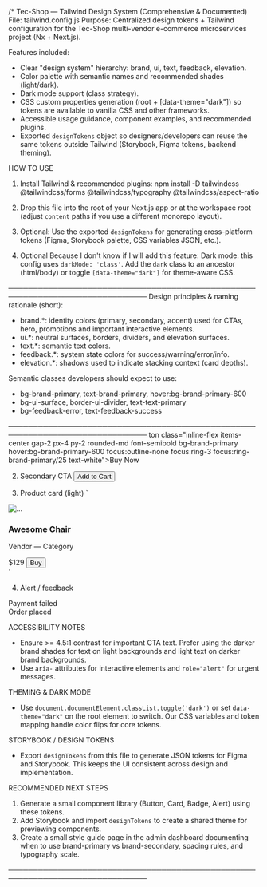 /*
Tec-Shop — Tailwind Design System (Comprehensive & Documented)
File: tailwind.config.js
Purpose: Centralized design tokens + Tailwind configuration for the Tec-Shop
multi-vendor e-commerce microservices project (Nx + Next.js).


Features included:
- Clear "design system" hierarchy: brand, ui, text, feedback, elevation.
- Color palette with semantic names and recommended shades (light/dark).
- Dark mode support (class strategy).
- CSS custom properties generation (root + [data-theme="dark"]) so tokens
are available to vanilla CSS and other frameworks.
- Accessible usage guidance, component examples, and recommended plugins.
- Exported `designTokens` object so designers/developers can reuse the
same tokens outside Tailwind (Storybook, Figma tokens, backend theming).


HOW TO USE
1. Install Tailwind & recommended plugins:
npm install -D tailwindcss @tailwindcss/forms @tailwindcss/typography @tailwindcss/aspect-ratio


2. Drop this file into the root of your Next.js app or at the workspace root
(adjust `content` paths if you use a different monorepo layout).


3. Optional: Use the exported `designTokens` for generating cross-platform
tokens (Figma, Storybook palette, CSS variables JSON, etc.).

4. Optional Because I don't know if I will add this feature:
Dark mode: this config uses `darkMode: 'class'`. Add the `dark` class to
an ancestor (html/body) or toggle `[data-theme="dark"]` for theme-aware CSS.




──────────────────────────────────────────────────────────────────────────────
Design principles & naming rationale (short):
- brand.*: identity colors (primary, secondary, accent) used for CTAs,
hero, promotions and important interactive elements.
- ui.*: neutral surfaces, borders, dividers, and elevation surfaces.
- text.*: semantic text colors.
- feedback.*: system state colors for success/warning/error/info.
- elevation.*: shadows used to indicate stacking context (card depths).


Semantic classes developers should expect to use:
- bg-brand-primary, text-brand-primary, hover:bg-brand-primary-600
- bg-ui-surface, border-ui-divider, text-text-primary
- bg-feedback-error, text-feedback-success


──────────────────────────────────────────────────────────────────────────────
 ton class="inline-flex items-center gap-2 px-4 py-2 rounded-md font-semibold
bg-brand-primary hover:bg-brand-primary-600 focus:outline-none focus:ring-3
focus:ring-brand-primary/25 text-white">Buy Now</button>


2) Secondary CTA
<button class="px-4 py-2 rounded-md font-medium bg-brand-secondary text-white
hover:bg-brand-secondary-600">Add to Cart</button>


3) Product card (light)
`<div class="bg-ui-surface p-4 rounded-lg shadow-elev-low">
<img src="/products/1.jpg" alt="..." class="w-full h-56 object-cover rounded-md" />
<h3 class="mt-3 text-text-primary font-semibold">Awesome Chair</h3>
<p class="text-text-secondary text-sm">Vendor — Category</p>
<div class="mt-4 flex items-center justify-between">
<span class="text-lg font-bold">$129</span>
<button class="px-3 py-1 rounded-md bg-brand-primary text-white">Buy</button>
</div>
</div>`


4) Alert / feedback
<div class="p-3 rounded-md bg-feedback-error/10 text-feedback-error">Payment failed</div>
<div class="p-3 rounded-md bg-feedback-success/10 text-feedback-success">Order placed</div>


ACCESSIBILITY NOTES
- Ensure >= 4.5:1 contrast for important CTA text. Prefer using the darker brand shades for
text on light backgrounds and light text on darker brand backgrounds.
- Use `aria-` attributes for interactive elements and `role="alert"` for urgent messages.


THEMING & DARK MODE
- Use `document.documentElement.classList.toggle('dark')` or set `data-theme="dark"` on the
root element to switch. Our CSS variables and token mapping handle color flips for core tokens.


STORYBOOK / DESIGN TOKENS
- Export `designTokens` from this file to generate JSON tokens for Figma and Storybook. This
keeps the UI consistent across design and implementation.


RECOMMENDED NEXT STEPS
1. Generate a small component library (Button, Card, Badge, Alert) using these tokens.
2. Add Storybook and import `designTokens` to create a shared theme for previewing components.
3. Create a small style guide page in the admin dashboard documenting when to use
brand-primary vs brand-secondary, spacing rules, and typography scale.


──────────────────────────────────────────────────────────────────────────────

